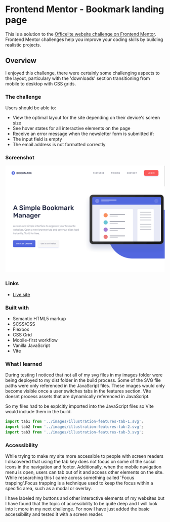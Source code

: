 # Frontend Mentor - Bookmark landing page

This is a solution to the [Officelite website challenge on Frontend Mentor](https://www.frontendmentor.io/challenges/bookmark-landing-page-5d0b588a9edda32581d29158). Frontend Mentor challenges help you improve your coding skills by building realistic projects. 

## Overview
I enjoyed this challenge, there were certainly some challenging aspects to the layout, particulary with the 'downloads' section transitioning from mobile to desktop with CSS grids.

### The challenge
Users should be able to:

- View the optimal layout for the site depending on their device's screen size
- See hover states for all interactive elements on the page
- Receive an error message when the newsletter form is submitted if:
- The input field is empty
- The email address is not formatted correctly

### Screenshot

![Site](screenshot.PNG)

### Links

- [Live site](https://bookmark-landing-page77.netlify.app/)

### Built with

- Semantic HTML5 markup
- SCSS/CSS
- Flexbox
- CSS Grid
- Mobile-first workflow
- Vanilla JavaScript
- Vite


### What I learned
During testing I noticed that not all of my svg files in my images folder were being deployed
to my dist folder in the build process. Some of the SVG file paths were only referenced in the JavaScript files. These images would only become visible once a user switches tabs in the features section. 
Vite doesnt process assets that are dynamically referenced in JavaScript.

So my files had to be explcitly imported into the JavaScript files so Vite would include them in the build.

```js
import tab1 from '../images/illustration-features-tab-1.svg';
import tab2 from '../images/illustration-features-tab-2.svg';
import tab3 from '../images/illustration-features-tab-3.svg';
```

### Accessibility 

While trying to make my site more accessible to people with screen readers I discovered that
using the tab key does not focus on some of the social icons in the navigation and footer. Additionally, when the mobile navigation menu is open, users can tab out of it and access other elements on the site. While researching this I came across something called 'Focus trapping'.Focus trapping is a technique used to keep the focus within a specific area, such as a modal or overlay. 

I have labeled my buttons and other interactive elements of my websites but I have found that the topic of accessibility to be quite deep and I will look into it more in my next challenge. For now I have just added the basic accessibility and tested it with a screen reader.
